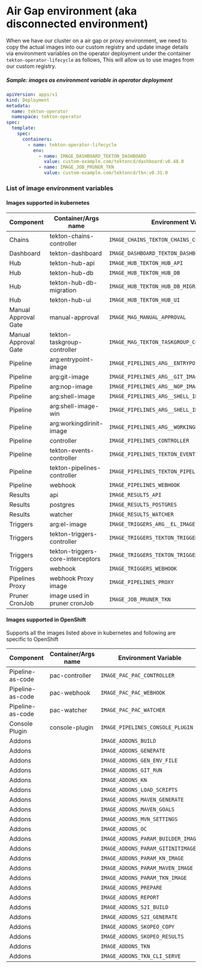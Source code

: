 <!--
---
linkTitle: "Air Gap Image Configuration"
weight: 101
---
-->

# Air Gap environment (aka disconnected environment)
When we have our cluster on a air gap or proxy environment,
we need to copy the actual images into our custom registry and update image details via environment variables on the operator deployment under the container `tekton-operator-lifecycle` as follows,
This will allow us to use images from our custom registry.

##### Sample: images as environment variable in operator deployment
```yaml
apiVersion: apps/v1
kind: Deployment
metadata:
  name: tekton-operator
  namespace: tekton-operator
spec:
  template:
    spec:
      containers:
        - name: tekton-operator-lifecycle
          env:
            - name: IMAGE_DASHBOARD_TEKTON_DASHBOARD
              value: custom-example.com/tektoncd/dashboard:v0.48.0
            - name: IMAGE_JOB_PRUNER_TKN
              value: custom-example.com/tektoncd/tkn:v0.31.0
```

### List of image environment variables

#### Images supported in kubernetes

| Component             | Container/Args name               | Environment Variable                                |
|-----------------------|-----------------------------------|-----------------------------------------------------|
| Chains                | tekton-chains-controller          | `IMAGE_CHAINS_TEKTON_CHAINS_CONTROLLER`             |
| Dashboard             | tekton-dashboard                  | `IMAGE_DASHBOARD_TEKTON_DASHBOARD`                  |
| Hub                   | tekton-hub-api                    | `IMAGE_HUB_TEKTON_HUB_API`                          |
| Hub                   | tekton-hub-db                     | `IMAGE_HUB_TEKTON_HUB_DB`                           |
| Hub                   | tekton-hub-db-migration           | `IMAGE_HUB_TEKTON_HUB_DB_MIGRATION`                 |
| Hub                   | tekton-hub-ui                     | `IMAGE_HUB_TEKTON_HUB_UI`                           |
| Manual Approval Gate  | manual-approval                   | `IMAGE_MAG_MANUAL_APPROVAL`                         |
| Manual Approval Gate  | tekton-taskgroup-controller       | `IMAGE_MAG_TEKTON_TASKGROUP_CONTROLLER`             |
| Pipeline              | arg:entrypoint-image              | `IMAGE_PIPELINES_ARG__ENTRYPOINT_IMAGE`             |
| Pipeline              | arg:git-image                     | `IMAGE_PIPELINES_ARG__GIT_IMAGE`                    |
| Pipeline              | arg:nop-image                     | `IMAGE_PIPELINES_ARG__NOP_IMAGE`                    |
| Pipeline              | arg:shell-image                   | `IMAGE_PIPELINES_ARG__SHELL_IMAGE`                  |
| Pipeline              | arg:shell-image-win               | `IMAGE_PIPELINES_ARG__SHELL_IMAGE_WIN`              |
| Pipeline              | arg:workingdirinit-image          | `IMAGE_PIPELINES_ARG__WORKINGDIRINIT_IMAGE`         |
| Pipeline              | controller                        | `IMAGE_PIPELINES_CONTROLLER`                        |
| Pipeline              | tekton-events-controller          | `IMAGE_PIPELINES_TEKTON_EVENTS_CONTROLLER`          |
| Pipeline              | tekton-pipelines-controller       | `IMAGE_PIPELINES_TEKTON_PIPELINES_CONTROLLER`       |
| Pipeline              | webhook                           | `IMAGE_PIPELINES_WEBHOOK`                           |
| Results               | api                               | `IMAGE_RESULTS_API`                                 |
| Results               | postgres                          | `IMAGE_RESULTS_POSTGRES`                            |
| Results               | watcher                           | `IMAGE_RESULTS_WATCHER`                             |
| Triggers              | arg:el-image                      | `IMAGE_TRIGGERS_ARG__EL_IMAGE`                      |
| Triggers              | tekton-triggers-controller        | `IMAGE_TRIGGERS_TEKTON_TRIGGERS_CONTROLLER`         |
| Triggers              | tekton-triggers-core-interceptors | `IMAGE_TRIGGERS_TEKTON_TRIGGERS_CORE_INTERCEPTORS`  |
| Triggers              | webhook                           | `IMAGE_TRIGGERS_WEBHOOK`                            |
| Pipelines Proxy       | webhook Proxy image               | `IMAGE_PIPELINES_PROXY`                             |
| Pruner CronJob        | image used in pruner cronJob      | `IMAGE_JOB_PRUNER_TKN`                              |


#### Images supported in OpenShift
Supports all the images listed above in kubernetes and following are specific to OpenShift

| Component             | Container/Args name               | Environment Variable                                |
|-----------------------|-----------------------------------|-----------------------------------------------------|
| Pipeline-as-code      | pac-controller                    | `IMAGE_PAC_PAC_CONTROLLER`                          |
| Pipeline-as-code      | pac-webhook                       | `IMAGE_PAC_PAC_WEBHOOK`                             |
| Pipeline-as-code      | pac-watcher                       | `IMAGE_PAC_PAC_WATCHER`                             |
| Console Plugin        | console-plugin                    | `IMAGE_PIPELINES_CONSOLE_PLUGIN`                    |
| Addons                |                                   | `IMAGE_ADDONS_BUILD`                                |
| Addons                |                                   | `IMAGE_ADDONS_GENERATE`                             |
| Addons                |                                   | `IMAGE_ADDONS_GEN_ENV_FILE`                         |
| Addons                |                                   | `IMAGE_ADDONS_GIT_RUN`                              |
| Addons                |                                   | `IMAGE_ADDONS_KN`                                   |
| Addons                |                                   | `IMAGE_ADDONS_LOAD_SCRIPTS`                         |
| Addons                |                                   | `IMAGE_ADDONS_MAVEN_GENERATE`                       |
| Addons                |                                   | `IMAGE_ADDONS_MAVEN_GOALS`                          |
| Addons                |                                   | `IMAGE_ADDONS_MVN_SETTINGS`                         |
| Addons                |                                   | `IMAGE_ADDONS_OC`                                   |
| Addons                |                                   | `IMAGE_ADDONS_PARAM_BUILDER_IMAGE`                  |
| Addons                |                                   | `IMAGE_ADDONS_PARAM_GITINITIMAGE`                   |
| Addons                |                                   | `IMAGE_ADDONS_PARAM_KN_IMAGE`                       |
| Addons                |                                   | `IMAGE_ADDONS_PARAM_MAVEN_IMAGE`                    |
| Addons                |                                   | `IMAGE_ADDONS_PARAM_TKN_IMAGE`                      |
| Addons                |                                   | `IMAGE_ADDONS_PREPARE`                              |
| Addons                |                                   | `IMAGE_ADDONS_REPORT`                               |
| Addons                |                                   | `IMAGE_ADDONS_S2I_BUILD`                            |
| Addons                |                                   | `IMAGE_ADDONS_S2I_GENERATE`                         |
| Addons                |                                   | `IMAGE_ADDONS_SKOPEO_COPY`                          |
| Addons                |                                   | `IMAGE_ADDONS_SKOPEO_RESULTS`                       |
| Addons                |                                   | `IMAGE_ADDONS_TKN`                                  |
| Addons                |                                   | `IMAGE_ADDONS_TKN_CLI_SERVE`                        |
